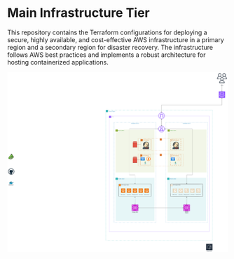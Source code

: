 # Main Infrastructure Tier

This repository contains the Terraform configurations for deploying a secure, highly available, and cost-effective AWS infrastructure in a primary region and a secondary region for disaster recovery. The infrastructure follows AWS best practices and implements a robust architecture for hosting containerized applications.

![Infrastructure Diagram](assets/infra-diagram.drawio.png)
